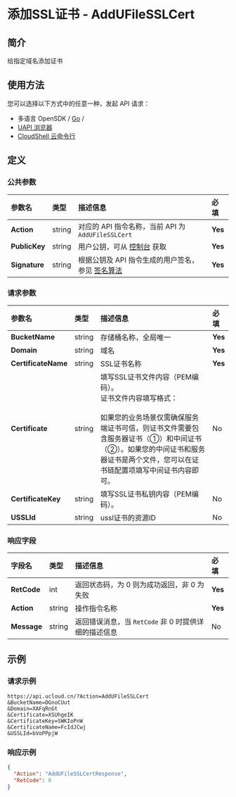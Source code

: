 # 添加SSL证书 - AddUFileSSLCert

## 简介

给指定域名添加证书






## 使用方法

您可以选择以下方式中的任意一种，发起 API 请求：
- 多语言 OpenSDK / [Go](https://github.com/ucloud/ucloud-sdk-go) /
- [UAPI 浏览器](https://console.ucloud.cn/uapi/detail?id=AddUFileSSLCert)
- [CloudShell 云命令行](https://shell.ucloud.cn/)


## 定义

### 公共参数

| 参数名 | 类型 | 描述信息 | 必填 |
|:---|:---|:---|:---|
| **Action**     | string  | 对应的 API 指令名称，当前 API 为 `AddUFileSSLCert`                        | **Yes** |
| **PublicKey**  | string  | 用户公钥，可从 [控制台](https://console.ucloud.cn/uapi/apikey) 获取                                             | **Yes** |
| **Signature**  | string  | 根据公钥及 API 指令生成的用户签名，参见 [签名算法](api/summary/signature.md)  | **Yes** |

### 请求参数

| 参数名 | 类型 | 描述信息 | 必填 |
|:---|:---|:---|:---|
| **BucketName** | string | 存储桶名称，全局唯一 |**Yes**|
| **Domain** | string | 域名 |**Yes**|
| **CertificateName** | string | SSL证书名称 |**Yes**|
| **Certificate** | string | 填写SSL证书文件内容（PEM编码）。<br />证书文件内容填写格式：<br /><br />如果您的业务场景仅需确保服务端证书可信，则证书文件需要包含服务器证书（①）和中间证书（②）。如果您的中间证书和服务器证书是两个文件，您可以在证书链配置项填写中间证书内容即可。 |No|
| **CertificateKey** | string | 填写SSL证书私钥内容（PEM编码）。 |No|
| **USSLId** | string | ussl证书的资源ID  |No|

### 响应字段

| 字段名 | 类型 | 描述信息 | 必填 |
|:---|:---|:---|:---|
| **RetCode** | int | 返回状态码，为 0 则为成功返回，非 0 为失败 |**Yes**|
| **Action** | string | 操作指令名称 |**Yes**|
| **Message** | string | 返回错误消息，当 `RetCode` 非 0 时提供详细的描述信息 |No|




## 示例

### 请求示例
    
```
https://api.ucloud.cn/?Action=AddUFileSSLCert
&BucketName=DGnoCUut
&Domain=XAFqRnGt
&Certificate=XSUhgeIK
&CertificateKey=SWKIoPnW
&CertificateName=FcIdJCwj
&USSLId=bVoPPpjW
```

### 响应示例
    
```json
{
  "Action": "AddUFileSSLCertResponse",
  "RetCode": 0
}
```





